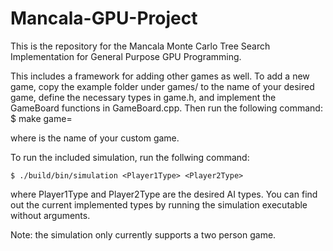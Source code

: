 # Mancala-GPU-Project
This is the repository for the Mancala Monte Carlo Tree Search Implementation for General Purpose GPU Programming.

This includes a framework for adding other games as well. To add a new game, copy the example folder under games/ to the name of your desired game, define the necessary types in game.h, and implement the GameBoard functions in GameBoard.cpp. Then run the following command:
$ make game=<example>

where <example> is the name of your custom game.

To run the included simulation, run the follwing command:
```
$ ./build/bin/simulation <Player1Type> <Player2Type>
```
where Player1Type and Player2Type are the desired AI types. You can find out the current implemented types by running the simulation executable without arguments.

Note: the simulation only currently supports a two person game.